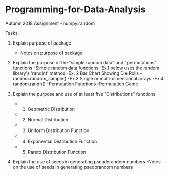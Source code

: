 # Programming-for-Data-Analysis
Autumn 2018 Assignment - numpy.random

Tasks:
1. Explain purpose of package
    - Notes on purpose of package

2. Explain the purpose of the "simple random data" and "permutations" functions
  -Simple random data functions
  -Ex.1 below uses the random library's 'randint' method
  -Ex. 2 Bar Chart Showing Die Rolls
  -random.random_sample()
  -Ex.3 Single or multi-dimensional arrays
  -Ex.4 random.randn()
  -Permutation Functions
  -Permutation Game


3. Explain the purpose and use of at least five "Distributions" functions
   - 1. Geometric Distribution
   - 2. Normal Distribution
   - 3. Uniform Distribution Function
   - 4. Exponential Distribution Function
   - 5. Pareto Distribution Function

4. Explain the use of seeds in generating pseudorandom numbers
    -Notes on the use of seeds in generating psedorandom numbers
